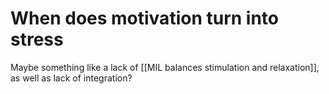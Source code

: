# When does motivation turn into stress
Maybe something like a lack of [[MIL balances stimulation and relaxation]], as well as lack of integration?

<!-- {BearID:E972BCE4-77F2-4F2F-96DE-144A2FB8DAD4-3579-000003E09BF83DB1} -->
